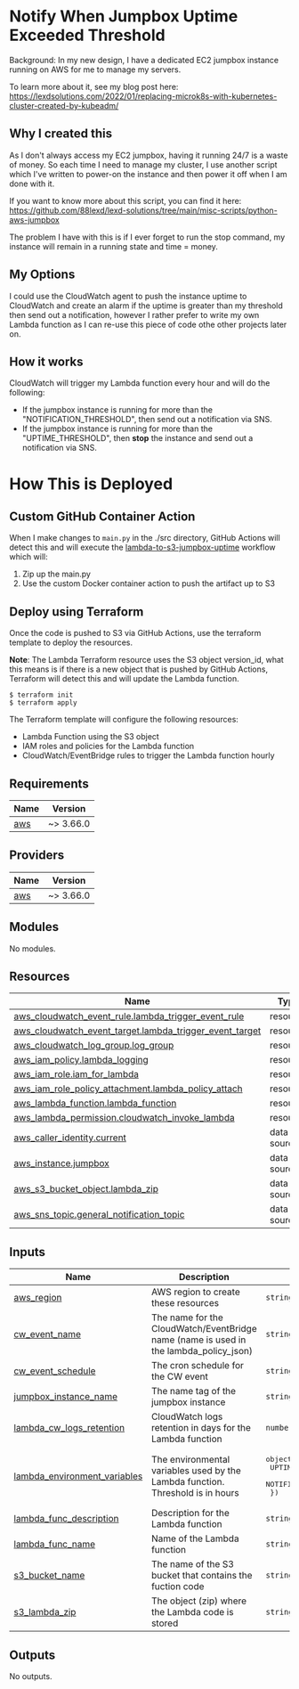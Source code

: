 # Notify When Jumpbox Uptime Exceeded Threshold
Background: In my new design, I have a dedicated EC2 jumpbox instance running on AWS for me to manage my servers.

To learn more about it, see my blog post here: https://lexdsolutions.com/2022/01/replacing-microk8s-with-kubernetes-cluster-created-by-kubeadm/

## Why I created this
As I don't always access my EC2 jumpbox, having it running 24/7 is a waste of money. So each time I need to manage my cluster, I use another script which I've written to power-on the instance and then power it off when I am done with it.

If you want to know more about this script, you can find it here: https://github.com/88lexd/lexd-solutions/tree/main/misc-scripts/python-aws-jumpbox

The problem I have with this is if I ever forget to run the stop command, my instance will remain in a running state and time = money.

## My Options
I could use the CloudWatch agent to push the instance uptime to CloudWatch and create an alarm if the uptime is greater than my threshold then send out a notification, however I rather prefer to write my own Lambda function as I can re-use this piece of code othe other projects later on.

## How it works
CloudWatch will trigger my Lambda function every hour and will do the following:
 - If the jumpbox instance is running for more than the "NOTIFICATION_THRESHOLD", then send out a notification via SNS.
 - If the jumpbox instance is running for more than the "UPTIME_THRESHOLD", then **stop** the instance and send out a notification via SNS.

# How This is Deployed
## Custom GitHub Container Action
When I make changes to `main.py` in the ./src directory, GitHub Actions will detect this and will execute the [lambda-to-s3-jumpbox-uptime](https://github.com/88lexd/lexd-solutions/blob/main/.github/workflows/lambda-to-s3-jumpbox-uptime.yml) workflow which will:

1) Zip up the main.py
2) Use the custom Docker container action to push the artifact up to S3

## Deploy using Terraform
Once the code is pushed to S3 via GitHub Actions, use the terraform template to deploy the resources.

**Note**: The Lambda Terraform resource uses the S3 object version_id, what this means is if there is a new object that is pushed by GitHub Actions, Terraform will detect this and will update the Lambda function.

```
$ terraform init
$ terraform apply
```

The Terraform template will configure the following resources:
 - Lambda Function using the S3 object
 - IAM roles and policies for the Lambda function
 - CloudWatch/EventBridge rules to trigger the Lambda function hourly

<!-- BEGIN_TF_DOCS -->
## Requirements

| Name | Version |
|------|---------|
| <a name="requirement_aws"></a> [aws](#requirement\_aws) | ~> 3.66.0 |

## Providers

| Name | Version |
|------|---------|
| <a name="provider_aws"></a> [aws](#provider\_aws) | ~> 3.66.0 |

## Modules

No modules.

## Resources

| Name | Type |
|------|------|
| [aws_cloudwatch_event_rule.lambda_trigger_event_rule](https://registry.terraform.io/providers/hashicorp/aws/latest/docs/resources/cloudwatch_event_rule) | resource |
| [aws_cloudwatch_event_target.lambda_trigger_event_target](https://registry.terraform.io/providers/hashicorp/aws/latest/docs/resources/cloudwatch_event_target) | resource |
| [aws_cloudwatch_log_group.log_group](https://registry.terraform.io/providers/hashicorp/aws/latest/docs/resources/cloudwatch_log_group) | resource |
| [aws_iam_policy.lambda_logging](https://registry.terraform.io/providers/hashicorp/aws/latest/docs/resources/iam_policy) | resource |
| [aws_iam_role.iam_for_lambda](https://registry.terraform.io/providers/hashicorp/aws/latest/docs/resources/iam_role) | resource |
| [aws_iam_role_policy_attachment.lambda_policy_attach](https://registry.terraform.io/providers/hashicorp/aws/latest/docs/resources/iam_role_policy_attachment) | resource |
| [aws_lambda_function.lambda_function](https://registry.terraform.io/providers/hashicorp/aws/latest/docs/resources/lambda_function) | resource |
| [aws_lambda_permission.cloudwatch_invoke_lambda](https://registry.terraform.io/providers/hashicorp/aws/latest/docs/resources/lambda_permission) | resource |
| [aws_caller_identity.current](https://registry.terraform.io/providers/hashicorp/aws/latest/docs/data-sources/caller_identity) | data source |
| [aws_instance.jumpbox](https://registry.terraform.io/providers/hashicorp/aws/latest/docs/data-sources/instance) | data source |
| [aws_s3_bucket_object.lambda_zip](https://registry.terraform.io/providers/hashicorp/aws/latest/docs/data-sources/s3_bucket_object) | data source |
| [aws_sns_topic.general_notification_topic](https://registry.terraform.io/providers/hashicorp/aws/latest/docs/data-sources/sns_topic) | data source |

## Inputs

| Name | Description | Type | Default | Required |
|------|-------------|------|---------|:--------:|
| <a name="input_aws_region"></a> [aws\_region](#input\_aws\_region) | AWS region to create these resources | `string` | n/a | yes |
| <a name="input_cw_event_name"></a> [cw\_event\_name](#input\_cw\_event\_name) | The name for the CloudWatch/EventBridge name (name is used in the lambda\_policy\_json) | `string` | n/a | yes |
| <a name="input_cw_event_schedule"></a> [cw\_event\_schedule](#input\_cw\_event\_schedule) | The cron schedule for the CW event | `string` | n/a | yes |
| <a name="input_jumpbox_instance_name"></a> [jumpbox\_instance\_name](#input\_jumpbox\_instance\_name) | The name tag of the jumpbox instance | `string` | n/a | yes |
| <a name="input_lambda_cw_logs_retention"></a> [lambda\_cw\_logs\_retention](#input\_lambda\_cw\_logs\_retention) | CloudWatch logs retention in days for the Lambda function | `number` | n/a | yes |
| <a name="input_lambda_environment_variables"></a> [lambda\_environment\_variables](#input\_lambda\_environment\_variables) | The environmental variables used by the Lambda function. Threshold is in hours | <pre>object({<br>    UPTIME_THRESHOLD       = number<br>    NOTIFICATION_THRESHOLD = number<br>  })</pre> | n/a | yes |
| <a name="input_lambda_func_description"></a> [lambda\_func\_description](#input\_lambda\_func\_description) | Description for the Lambda function | `string` | n/a | yes |
| <a name="input_lambda_func_name"></a> [lambda\_func\_name](#input\_lambda\_func\_name) | Name of the Lambda function | `string` | n/a | yes |
| <a name="input_s3_bucket_name"></a> [s3\_bucket\_name](#input\_s3\_bucket\_name) | The name of the S3 bucket that contains the fuction code | `string` | n/a | yes |
| <a name="input_s3_lambda_zip"></a> [s3\_lambda\_zip](#input\_s3\_lambda\_zip) | The object (zip) where the Lambda code is stored | `string` | n/a | yes |

## Outputs

No outputs.
<!-- END_TF_DOCS -->